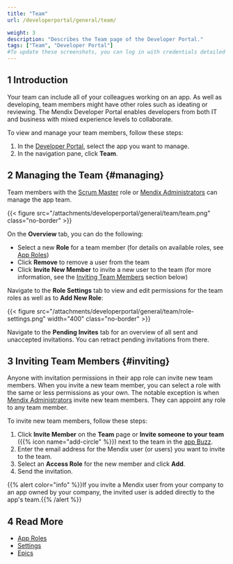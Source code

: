 ```yaml
---
title: "Team"
url: /developerportal/general/team/

weight: 3
description: "Describes the Team page of the Developer Portal."
tags: ["Team", "Developer Portal"]
#To update these screenshots, you can log in with credentials detailed in How to Update Screenshots Using Team Apps.
---
```


## 1 Introduction

Your team can include all of your colleagues working on an app. As well as developing, team members might have other roles such as ideating or reviewing. The Mendix Developer Portal enables developers from both IT and business with mixed experience levels to collaborate.

To view and manage your team members, follow these steps:

1. In the [Developer Portal](https://sprintr.home.mendix.com), select the app you want to manage.
2. In the navigation pane, click **Team**.

## 2 Managing the Team {#managing}

Team members with the [Scrum Master](/developerportal/general/app-roles/#team-roles) role or [Mendix Administrators](/control-center/company-settings/#3-mendix-admins) can manage the app team.

{{< figure src="/attachments/developerportal/general/team/team.png" class="no-border" >}}

On the **Overview** tab, you can do the following:

* Select a new **Role** for a team member (for details on available roles, see [App Roles](/developerportal/general/app-roles/))
* Click **Remove** to remove a user from the team
* Click **Invite New Member** to invite a new user to the team (for more information, see the [Inviting Team Members](#inviting) section below)

Navigate to the **Role Settings** tab to view and edit permissions for the team roles as well as to **Add New Role**:

{{< figure src="/attachments/developerportal/general/team/role-settings.png"   width="400"  class="no-border" >}}

Navigate to the **Pending Invites** tab for an overview of all sent and unaccepted invitations. You can retract pending invitations from there.

## 3 Inviting Team Members {#inviting}

Anyone with invitation permissions in their app role can invite new team members. When you invite a new team member, you can select a role with the same or less permissions as your own. The notable exception is when [Mendix Administrators](/control-center/company-settings/#3-mendix-admins) invite new team members. They can appoint any role to any team member.

To invite new team members, follow these steps:

1. Click **Invite Member** on the **Team** page or **Invite someone to your team** ({{% icon name="add-circle" %}}) next to the team in the [app Buzz](/developerportal/general/buzz/).
2. Enter the email address for the Mendix user (or users) you want to invite to the team.
3. Select an **Access Role** for the new member and click **Add**.
4. Send the invitation.

{{% alert color="info" %}}If you invite a Mendix user from your company to an app owned by your company, the invited user is added directly to the app's team.{{% /alert %}}

## 4 Read More

* [App Roles](/developerportal/general/app-roles/)
* [Settings](/developerportal/settings/)
* [Epics](/developerportal/project-management/epics/)
